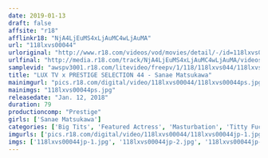 ```yaml
---
date: 2019-01-13
draft: false
affsite: "r18"
afflinkr18: "NjA4LjEuMS4xLjAuMC4wLjAuMA"
url: "118lxvs00044"
urloriginal: "http://www.r18.com/videos/vod/movies/detail/-/id=118lxvs00044"
urlfinal: "http://media.r18.com/track/NjA4LjEuMS4xLjAuMC4wLjAuMA/videos/vod/movies/detail/-/id=118lxvs00044"
samplevid: "awspv3001.r18.com/litevideo/freepv/1/118/118lxvs044/118lxvs044_dmb_w.mp4"
title: "LUX TV x PRESTIGE SELECTION 44 - Sanae Matsukawa"
mainimgurl: "pics.r18.com/digital/video/118lxvs00044/118lxvs00044ps.jpg"
mainimgs: "118lxvs00044ps.jpg"
releasedate: "Jan. 12, 2018"
duration: 79
productioncomp: "Prestige"
girls: ['Sanae Matsukawa']
categories: ['Big Tits', 'Featured Actress', 'Masturbation', 'Titty Fuck', 'Facial', 'Hi-Def']
imgurls: ['pics.r18.com/digital/video/118lxvs00044/118lxvs00044jp-1.jpg', 'pics.r18.com/digital/video/118lxvs00044/118lxvs00044jp-2.jpg', 'pics.r18.com/digital/video/118lxvs00044/118lxvs00044jp-3.jpg', 'pics.r18.com/digital/video/118lxvs00044/118lxvs00044jp-4.jpg', 'pics.r18.com/digital/video/118lxvs00044/118lxvs00044jp-5.jpg', 'pics.r18.com/digital/video/118lxvs00044/118lxvs00044jp-6.jpg', 'pics.r18.com/digital/video/118lxvs00044/118lxvs00044jp-7.jpg', 'pics.r18.com/digital/video/118lxvs00044/118lxvs00044jp-8.jpg', 'pics.r18.com/digital/video/118lxvs00044/118lxvs00044jp-9.jpg', 'pics.r18.com/digital/video/118lxvs00044/118lxvs00044jp-10.jpg', 'pics.r18.com/digital/video/118lxvs00044/118lxvs00044jp-11.jpg', 'pics.r18.com/digital/video/118lxvs00044/118lxvs00044jp-12.jpg', 'pics.r18.com/digital/video/118lxvs00044/118lxvs00044jp-13.jpg', 'pics.r18.com/digital/video/118lxvs00044/118lxvs00044jp-14.jpg', 'pics.r18.com/digital/video/118lxvs00044/118lxvs00044jp-15.jpg', 'pics.r18.com/digital/video/118lxvs00044/118lxvs00044jp-16.jpg', 'pics.r18.com/digital/video/118lxvs00044/118lxvs00044jp-17.jpg', 'pics.r18.com/digital/video/118lxvs00044/118lxvs00044jp-18.jpg', 'pics.r18.com/digital/video/118lxvs00044/118lxvs00044jp-19.jpg', 'pics.r18.com/digital/video/118lxvs00044/118lxvs00044jp-20.jpg']
imgs: ['118lxvs00044jp-1.jpg', '118lxvs00044jp-2.jpg', '118lxvs00044jp-3.jpg', '118lxvs00044jp-4.jpg', '118lxvs00044jp-5.jpg', '118lxvs00044jp-6.jpg', '118lxvs00044jp-7.jpg', '118lxvs00044jp-8.jpg', '118lxvs00044jp-9.jpg', '118lxvs00044jp-10.jpg', '118lxvs00044jp-11.jpg', '118lxvs00044jp-12.jpg', '118lxvs00044jp-13.jpg', '118lxvs00044jp-14.jpg', '118lxvs00044jp-15.jpg', '118lxvs00044jp-16.jpg', '118lxvs00044jp-17.jpg', '118lxvs00044jp-18.jpg', '118lxvs00044jp-19.jpg', '118lxvs00044jp-20.jpg']
---
```

